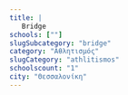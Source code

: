 ```yaml
---
title: |
   Bridge
schools: [""]
slugSubcategory: "bridge"
category: "Αθλητισμός"
slugCategory: "athlitismos"
schoolscount: "1"
city: "Θεσσαλονίκη"
---
```


